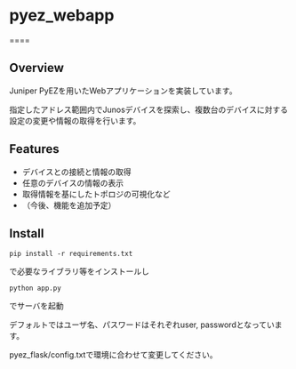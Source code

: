 # pyez_webapp
====

## Overview
Juniper PyEZを用いたWebアプリケーションを実装しています。

指定したアドレス範囲内でJunosデバイスを探索し、複数台のデバイスに対する設定の変更や情報の取得を行います。


## Features
* デバイスとの接続と情報の取得
* 任意のデバイスの情報の表示
* 取得情報を基にしたトポロジの可視化など
* （今後、機能を追加予定）

## Install

`pip install -r requirements.txt`

で必要なライブラリ等をインストールし

`python app.py`

でサーバを起動

デフォルトではユーザ名、パスワードはそれぞれuser, passwordとなっています。

pyez_flask/config.txtで環境に合わせて変更してください。

